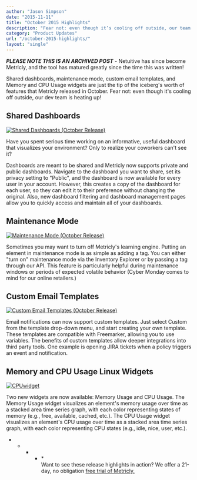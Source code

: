 ```yaml
---
author: "Jason Simpson"
date: "2015-11-11"
title: "October 2015 Highlights"
description: "Fear not: even though it’s cooling off outside, our team is heating up! Shared dashboards are just the beginning of October's new releases."
category: "Product Updates"
url: "/october-2015-highlights/"
layout: "single"
---
```

***PLEASE NOTE THIS IS AN ARCHIVED POST*** - Netuitive has since become Metricly, and the tool has matured greatly since the time this was written!

Shared dashboards, maintenance mode, custom email templates, and Memory and CPU Usage widgets are just the tip of the iceberg's worth of features that Metricly released in October. Fear not: even though it's cooling off outside, our dev team is heating up!

Shared Dashboards
-----------------

[![Shared Dashboards (October Release)](https://s3-us-west-2.amazonaws.com/com-netuitive-app-usw2-public/wp-content/uploads/2016/03/SharedDashboards.jpg)](https://s3-us-west-2.amazonaws.com/com-netuitive-app-usw2-public/wp-content/uploads/2016/03/SharedDashboards.jpg)

Have you spent serious time working on an informative, useful dashboard that visualizes your environment? Only to realize your coworkers can't see it?

Dashboards are meant to be shared and Metricly now supports private and public dashboards. Navigate to the dashboard you want to share, set its privacy setting to "Public", and the dashboard is now available for every user in your account. However, this creates a copy of the dashboard for each user, so they can edit it to their preference without changing the original. Also, new dashboard filtering and dashboard management pages allow you to quickly access and maintain all of your dashboards.

Maintenance Mode
----------------

[![Maintenance Mode (October Release)](https://s3-us-west-2.amazonaws.com/com-netuitive-app-usw2-public/wp-content/uploads/2016/03/MaintenanceMode.jpg)](https://s3-us-west-2.amazonaws.com/com-netuitive-app-usw2-public/wp-content/uploads/2016/03/MaintenanceMode.jpg)

Sometimes you may want to turn off Metricly's learning engine. Putting an element in maintenance mode is as simple as adding a tag. You can either "turn on" maintenance mode via the Inventory Explorer or by passing a tag through our API. This feature is particularly helpful during maintenance windows or periods of expected volatile behavior (Cyber Monday comes to mind for our online retailers.)

Custom Email Templates
----------------------

[![Custom Email Templates (October Release)](https://s3-us-west-2.amazonaws.com/com-netuitive-app-usw2-public/wp-content/uploads/2016/03/CustomEmailTemplates.jpg)](https://s3-us-west-2.amazonaws.com/com-netuitive-app-usw2-public/wp-content/uploads/2016/03/CustomEmailTemplates.jpg)

Email notifications can now support custom templates. Just select Custom from the template drop-down menu, and start creating your own template. These templates are compatible with Freemarker, allowing you to use variables. The benefits of custom templates allow deeper integrations into third party tools. One example is opening JIRA tickets when a policy triggers an event and notification.

Memory and CPU Usage Linux Widgets
----------------------------------

[![CPUwidget](https://s3-us-west-2.amazonaws.com/com-netuitive-app-usw2-public/wp-content/uploads/2016/03/CPUwidget.jpg)](https://s3-us-west-2.amazonaws.com/com-netuitive-app-usw2-public/wp-content/uploads/2016/03/CPUwidget.jpg)

Two new widgets are now available: Memory Usage and CPU Usage. The Memory Usage widget visualizes an element's memory usage over time as a stacked area time series graph, with each color representing states of memory (e.g., free, available, cached, etc.). The CPU Usage widget visualizes an element's CPU usage over time as a stacked area time series graph, with each color representing CPU states (e.g., idle, nice, user, etc.).

* * * * *\
Want to see these release highlights in action? We offer a 21-day, no obligation [free trial of Metricly.](/signup)
